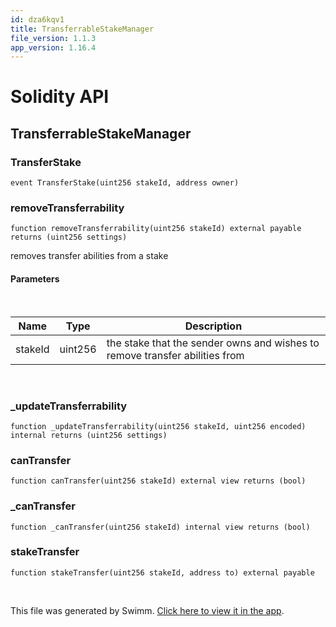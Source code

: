 ```yaml
---
id: dza6kqv1
title: TransferrableStakeManager
file_version: 1.1.3
app_version: 1.16.4
---
```


# Solidity API

## TransferrableStakeManager

### TransferStake

```
event TransferStake(uint256 stakeId, address owner)
```

### removeTransferrability

```
function removeTransferrability(uint256 stakeId) external payable returns (uint256 settings)
```

removes transfer abilities from a stake

#### Parameters

<br/>

|Name   |Type   |Description                                                                |
|-------|-------|---------------------------------------------------------------------------|
|stakeId|uint256|the stake that the sender owns and wishes to remove transfer abilities from|

<br/>

### \_updateTransferrability

```
function _updateTransferrability(uint256 stakeId, uint256 encoded) internal returns (uint256 settings)
```

### canTransfer

```
function canTransfer(uint256 stakeId) external view returns (bool)
```

### \_canTransfer

```
function _canTransfer(uint256 stakeId) internal view returns (bool)
```

### stakeTransfer

```
function stakeTransfer(uint256 stakeId, address to) external payable
```

<br/>

This file was generated by Swimm. [Click here to view it in the app](https://app.swimm.io/repos/Z2l0aHViJTNBJTNBc3Rha2UtbWFuYWdlciUzQSUzQWhleHBheS1kYXk=/docs/dza6kqv1).
